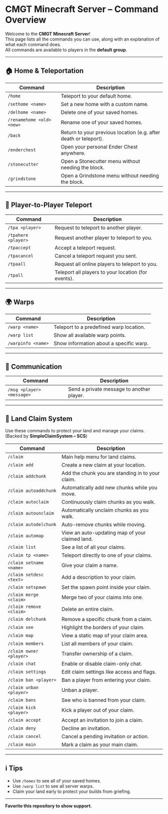 # CMGT Minecraft Server – Command Overview

Welcome to the **CMGT Minecraft Server**!  
This page lists all the commands you can use, along with an explanation of what each command does.  
All commands are available to players in the **default group**.

---

## 🏠 Home & Teleportation

| Command | Description |
|--------|------------|
| `/home` | Teleport to your default home. |
| `/sethome <name>` | Set a new home with a custom name. |
| `/delhome <name>` | Delete one of your saved homes. |
| `/renamehome <old> <new>` | Rename one of your saved homes. |
| `/back` | Return to your previous location (e.g. after death or teleport). |
| `/enderchest` | Open your personal Ender Chest anywhere. |
| `/stonecutter` | Open a Stonecutter menu without needing the block. |
| `/grindstone` | Open a Grindstone menu without needing the block. |

---

## 🔀 Player-to-Player Teleport

| Command | Description |
|--------|------------|
| `/tpa <player>` | Request to teleport to another player. |
| `/tpahere <player>` | Request another player to teleport to you. |
| `/tpaccept` | Accept a teleport request. |
| `/tpacancel` | Cancel a teleport request you sent. |
| `/tpaall` | Request all online players to teleport to you. |
| `/tpall` | Teleport all players to your location (for events). |

---

## 🌍 Warps

| Command | Description |
|--------|------------|
| `/warp <name>` | Teleport to a predefined warp location. |
| `/warp list` | Show all available warp points. |
| `/warpinfo <name>` | Show information about a specific warp. |

---

## 💬 Communication

| Command | Description |
|--------|------------|
| `/msg <player> <message>` | Send a private message to another player. |

---

## 🏡 Land Claim System

Use these commands to protect your land and manage your claims.  
(Backed by **SimpleClaimSystem – SCS**)

| Command | Description |
|--------|------------|
| `/claim` | Main help menu for land claims. |
| `/claim add` | Create a new claim at your location. |
| `/claim addchunk` | Add the chunk you are standing in to your claim. |
| `/claim autoaddchunk` | Automatically add new chunks while you move. |
| `/claim autoclaim` | Continuously claim chunks as you walk. |
| `/claim autounclaim` | Automatically unclaim chunks as you walk. |
| `/claim autodelchunk` | Auto-remove chunks while moving. |
| `/claim automap` | View an auto-updating map of your claimed land. |
| `/claim list` | See a list of all your claims. |
| `/claim tp <name>` | Teleport directly to one of your claims. |
| `/claim setname <name>` | Give your claim a name. |
| `/claim setdesc <text>` | Add a description to your claim. |
| `/claim setspawn` | Set the spawn point inside your claim. |
| `/claim merge <claim>` | Merge two of your claims into one. |
| `/claim remove <claim>` | Delete an entire claim. |
| `/claim delchunk` | Remove a specific chunk from a claim. |
| `/claim see` | Highlight the borders of your claim. |
| `/claim map` | View a static map of your claim area. |
| `/claim members` | List all members of your claim. |
| `/claim owner <player>` | Transfer ownership of a claim. |
| `/claim chat` | Enable or disable claim-only chat. |
| `/claim settings` | Edit claim settings like access and flags. |
| `/claim ban <player>` | Ban a player from entering your claim. |
| `/claim unban <player>` | Unban a player. |
| `/claim bans` | See who is banned from your claim. |
| `/claim kick <player>` | Kick a player out of your claim. |
| `/claim accept` | Accept an invitation to join a claim. |
| `/claim deny` | Decline an invitation. |
| `/claim cancel` | Cancel a pending invitation or action. |
| `/claim main` | Mark a claim as your main claim. |

---

## ℹ️ Tips
- Use `/homes` to see all of your saved homes.  
- Use `/warp list` to see all server warps.  
- Claim your land early to protect your builds from griefing.

---

**Favorite this repository to show support.**
